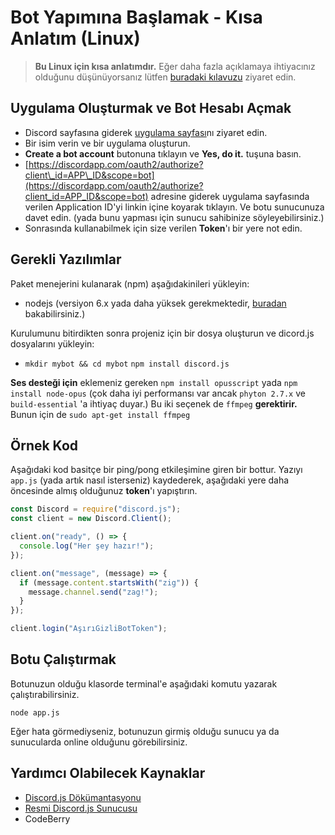 # Bot Yapımına Başlamak - Kısa Anlatım \(Linux\)

> **Bu Linux için kısa anlatımdır.** Eğer daha fazla açıklamaya ihtiyacınız olduğunu düşünüyorsanız lütfen [buradaki kılavuzu](temel-bir-bot-yapimi.md) ziyaret edin.

## Uygulama Oluşturmak ve Bot Hesabı Açmak

* Discord sayfasına giderek [uygulama sayfası](https://discordapp.com/developers/applications/me)nı ziyaret edin.
* Bir isim verin ve bir uygulama oluşturun.
* **Create a bot account** butonuna tıklayın ve **Yes, do it.** tuşuna basın.
* [https://discordapp.com/oauth2/authorize?client\_id=APP\_ID&scope=bot](https://discordapp.com/oauth2/authorize?client_id=APP_ID&scope=bot) adresine giderek uygulama sayfasında verilen Application ID'yi linkin içine koyarak tıklayın. Ve botu sunucunuza davet edin. \(yada bunu yapması için sunucu sahibinize söyleyebilirsiniz.\)
* Sonrasında kullanabilmek için size verilen **Token**'ı bir yere not edin.

## Gerekli Yazılımlar

Paket menejerini kulanarak \(npm\) aşağıdakinileri yükleyin:

* nodejs \(versiyon 6.x yada daha yüksek gerekmektedir, [buradan](https://nodejs.org/en/download/package-manager/) bakabilirsiniz.\)

Kurulumunu bitirdikten sonra projeniz için bir dosya oluşturun ve dicord.js dosyalarını yükleyin:

* `mkdir mybot && cd mybot` `npm install discord.js`

**Ses desteği için** eklemeniz gereken `npm install opusscript` yada `npm install node-opus` \(çok daha iyi performansı var ancak `phyton 2.7.x` ve `build-essential` 'a ihtiyaç duyar.\) Bu iki seçenek de `ffmpeg` **gerektirir.** Bunun için de `sudo apt-get install ffmpeg`

## Örnek Kod

Aşağıdaki kod basitçe bir ping/pong etkileşimine giren bir bottur. Yazıyı `app.js` \(yada artık nasıl isterseniz\) kaydederek, aşağıdaki yere daha öncesinde almış olduğunuz **token**'ı yapıştırın.

```javascript
const Discord = require("discord.js");
const client = new Discord.Client();

client.on("ready", () => {
  console.log("Her şey hazır!");
});

client.on("message", (message) => {
  if (message.content.startsWith("zig")) {
    message.channel.send("zag!");
  }
});

client.login("AşırıGizliBotToken");
```

## Botu Çalıştırmak

Botunuzun olduğu klasorde terminal'e aşağıdaki komutu yazarak çalıştırabilirsiniz.

`node app.js`

Eğer hata görmediyseniz, botunuzun girmiş olduğu sunucu ya da sunucularda online olduğunu görebilirsiniz.

## Yardımcı Olabilecek Kaynaklar

* [Discord.js Dökümantasyonu](https://discord.js.org/#/docs/main/stable/general/welcome)
* [Resmi Discord.js Sunucusu](https://discord.gg/bRCvFy9)
* CodeBerry

